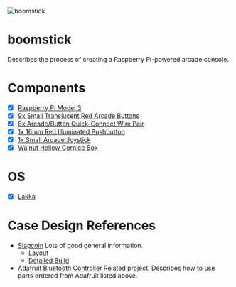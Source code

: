 ![boomstick](https://cloud.githubusercontent.com/assets/2590422/21485582/7067ab3c-cb73-11e6-82b0-20654c4f28f1.jpg)

# boomstick
Describes the process of creating a Raspberry Pi-powered arcade console.

# Components
- [x] [Raspberry Pi Model 3](https://www.adafruit.com/products/3055)
- [x] [9x Small Translucent Red Arcade Buttons](https://www.adafruit.com/products/473)
- [x] [8x Arcade/Button Quick-Connect Wire Pair](https://www.adafruit.com/products/1152)
- [x] [1x 16mm Red Illuminated Pushbutton](https://www.adafruit.com/products/1439)
- [x] [1x Small Arcade Joystick](https://www.adafruit.com/products/480)
- [x] [Walnut Hollow Cornice Box](https://www.amazon.com/gp/product/B000YQEMHW/ref=oh_aui_detailpage_o00_s00?ie=UTF8&psc=1)

# OS
- [x] [Lakka](http://www.lakka.tv/)

# Case Design References
- [Slagcoin](http://www.slagcoin.com/joystick.html) Lots of good general information.
  - [Layout](http://www.slagcoin.com/joystick/layout.htm)
  - [Detailed Build](http://www.slagcoin.com/joystick/example3.html)
- [Adafruit Bluetooth Controller](https://learn.adafruit.com/bluetooth-arcade-stick/) Related project. Describes how to use parts ordered from Adafruit listed above.

